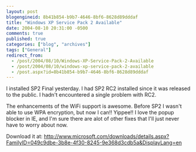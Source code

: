 ```yaml
---
layout: post
blogengineid: 8b41b854-b9b7-4646-8bf6-8628d89dddaf
title: "Windows XP Service Pack 2 Available"
date: 2004-08-10 20:31:00 -0500
comments: true
published: true
categories: ["blog", "archives"]
tags: ["General"]
redirect_from: 
  - /post/2004/08/10/Windows-XP-Service-Pack-2-Available
  - /post/2004/08/10/windows-xp-service-pack-2-available
  - /post.aspx?id=8b41b854-b9b7-4646-8bf6-8628d89dddaf
---
```

<!-- more -->
<P>I installed SP2 Final yesterday. I had SP2 RC2 installed since it was released to the public. I hadn't encountered a single problem with RC2.</P>
<P>The enhancements of the WiFi support is awesome. Before SP2 I wasn't able to use WPA encryption, but now I can!! Yippee!! I love the popup blocker in IE, and I'm sure there are alot of other fixes that I'll just never have to worry about now.</P>
<P>Download it at: <A href="http://www.microsoft.com/downloads/details.aspx?FamilyID=049c9dbe-3b8e-4f30-8245-9e368d3cdb5a&amp;DisplayLang=en">http://www.microsoft.com/downloads/details.aspx?FamilyID=049c9dbe-3b8e-4f30-8245-9e368d3cdb5a&amp;DisplayLang=en</A></P>
